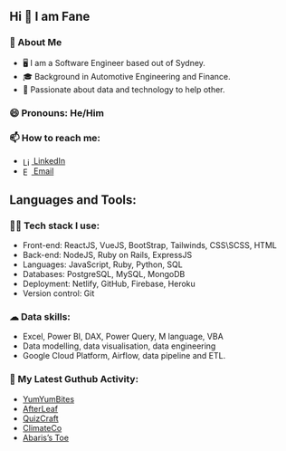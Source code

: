 ## Hi 👋 I am Fane
### :book: About Me
- 🖥 I am a Software Engineer based out of Sydney.
- 🎓 Background in Automotive Engineering and Finance.
- 💼 Passionate about data and technology to help other.

### 😄 Pronouns: He/Him

### 📫 How to reach me:

- [<img src="https://i.stack.imgur.com/gVE0j.png" height="15em" align="center" alt="LinkedIn" title="LinkedIn"/> LinkedIn](https://www.linkedin.com/in/fanetree/) 
- [<img src="https://edent.github.io/SuperTinyIcons/images/svg/email.svg" height="15em" align="center" alt="Email" title="Email"/> Email](mailto:fane.tree@gmail.com) 

## Languages and Tools:
### 👨‍💻 Tech stack I use:
- Front-end: ReactJS, VueJS, BootStrap, Tailwinds, CSS\SCSS, HTML
- Back-end: NodeJS, Ruby on Rails, ExpressJS
- Languages: JavaScript, Ruby, Python, SQL
- Databases: PostgreSQL, MySQL, MongoDB
- Deployment: Netlify, GitHub, Firebase, Heroku
- Version control: Git

### ☁ Data skills:
- Excel, Power BI, DAX, Power Query, M language, VBA
- Data modelling, data visualisation, data engineering 
- Google Cloud Platform, Airflow, data pipeline and ETL.

### 🔔 My Latest Guthub Activity:
- [YumYumBites](https://project4-yumyumbites-8cohx7mup-tanakorntree.vercel.app/)
- [AfterLeaf](https://harmonious-sunshine-7478e1.netlify.app/)
- [QuizCraft](https://quizcraft-c8706.web.app/)
- [ClimateCo](https://climateco.herokuapp.com/)
- [Abaris’s Toe](https://fanetree.github.io/project0-tictactoe/)


<!--
**FaneTree/FaneTree** is a ✨ _special_ ✨ repository because its `README.md` (this file) appears on your GitHub profile.

Here are some ideas to get you started:

- 🔭 I’m currently working on ...
- 🌱 I’m currently learning ...
- 👯 I’m looking to collaborate on ...
- 🤔 I’m looking for help with ...
- 💬 Ask me about ...
- 📫 How to reach me: ...
- 😄 Pronouns: ...
- ⚡ Fun fact: ...
-->

<!-- <div style="display: flex;">
  <a href="https://www.linkedin.com/in/fanetree/" style="display: flex; align-items: center; margin-right: 20px;">
    <img src="https://i.stack.imgur.com/gVE0j.png" alt="LinkedIn" width="15" style="margin-right: 5px;">
    <p style="margin: 0;">LinkedIn</p>
  </a>
  <a href="mailto:fane.tree@gmail.com" style="display: flex; align-items: center;">
    <img src="https://edent.github.io/SuperTinyIcons/images/svg/email.svg" alt="Mail" width="15" style="margin-right: 5px;">
    <p style="margin: 0;">Email</p>
  </a>
</div> -->

<!-- [![Linkedin](https://i.stack.imgur.com/gVE0j.png) LinkedIn](https://www.linkedin.com/)
&nbsp;
[![GitHub](https://i.stack.imgur.com/tskMh.png) GitHub](https://github.com/) -->
